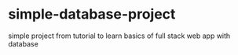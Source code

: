 # simple-database-project
simple project from tutorial to learn basics of full stack web app with database
